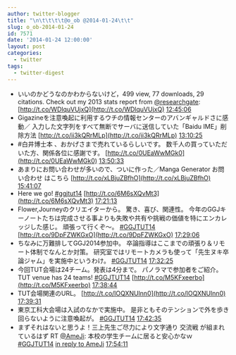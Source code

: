 ```yaml
---
author: twitter-blogger
title: "\n\t\t\t\t@o_ob @2014-01-24\t\t"
slug: o_ob-2014-01-24
id: 7571
date: '2014-01-24 12:00:00'
layout: post
categories:
  - twitter
tags:
  - twitter-digest
---
```


*   いいのかどうなのかわからないけど，499 view, 77 downloads, 29 citations. Check out my 2013 stats report from [@researchgate](https://twitter.com/researchgate): [http://t.co/WDlquVUjxQ](http://t.co/WDlquVUjxQ) [12:45:06](https://twitter.com/o_ob/statuses/426561269601013760)
*   Gigazineを注意喚起に利用するウチの情報センターのアバンギャルドさに感動／ 入力した文字列をすべて無断でサーバに送信していた「Baidu IME」削除方法 [http://t.co/ii3kQRrMLp](http://t.co/ii3kQRrMLp) [13:10:25](https://twitter.com/o_ob/statuses/426567639717007360)
*   #白井博士本 、おかげさまで売れているらしいです。 数千人の買っていただいた方、関係各位に感謝です。 [http://t.co/0UEaWwMGk0](http://t.co/0UEaWwMGk0) [13:50:33](https://twitter.com/o_ob/statuses/426577739693322241)
*   あまりにお問い合わせが多いので、ついに作った／Manga Generator お問い合わせ はこちら [http://t.co/xLBjuZBfhO](http://t.co/xLBjuZBfhO) [15:41:07](https://twitter.com/o_ob/statuses/426605564244684800)
*   Here we go! [#ggjtut14](https://twitter.com/search?q=%23ggjtut14&src=hash) [http://t.co/6M6sXQvMt3](http://t.co/6M6sXQvMt3) [17:21:13](https://twitter.com/o_ob/statuses/426630756211777536)
*   Flower,Journeyのクリエイターから。 驚き、喜び、関連性。 今年のGGJキーノートたちは完成させる事よりも失敗や共有や挑戦の価値を特にエンカレッジした感じ。 頑張って行くぞ〜。 [#GGJTUT14](https://twitter.com/search?q=%23GGJTUT14&src=hash) [http://t.co/9DpFZWKGxO](http://t.co/9DpFZWKGxO) [17:29:06](https://twitter.com/o_ob/statuses/426632739408707584)
*   ちなみに万難排してGGJ2014参加中。 卒論指導はここまでの頑張り＆リモート体制でなんとか対策。 研究室ではリモートカメラも使って「先生ヌキ卒論ジャム」を実施中というわけ。 [#GGJTUT14](https://twitter.com/search?q=%23GGJTUT14&src=hash) [17:32:25](https://twitter.com/o_ob/statuses/426633576306577408)
*   今回TUT会場は24チーム。発表は4分まで。 パノラマで参加者をご紹介。 TUT venue has 24 teams! [#GGJTUT14](https://twitter.com/search?q=%23GGJTUT14&src=hash) [http://t.co/M5KFxeerbo](http://t.co/M5KFxeerbo) [17:38:44](https://twitter.com/o_ob/statuses/426635165507411969)
*   TUT会場関連のURL。 [http://t.co/lOQXNUlnn0](http://t.co/lOQXNUlnn0) [17:39:31](https://twitter.com/o_ob/statuses/426635364086738944)
*   東京工科大会場は入試のなかで実施中。 是非ともそのテンションで外を歩き回らないように注意喚起が。 [#GGJTUT14](https://twitter.com/search?q=%23GGJTUT14&src=hash) [17:42:35](https://twitter.com/o_ob/statuses/426636131887616000)
*   まずそれはないと思うよ！三上先生ご尽力により文字通り 交流戦 が組まれているはず RT [@AmeJi](https://twitter.com/AmeJi): 本校の学生チームに居ると安心かなｗ [#GGJTUT14](https://twitter.com/search?q=%23GGJTUT14&src=hash) [in reply to AmeJi](https://twitter.com/AmeJi/statuses/426636988372905984) [17:54:11](https://twitter.com/o_ob/statuses/426639051639099392)